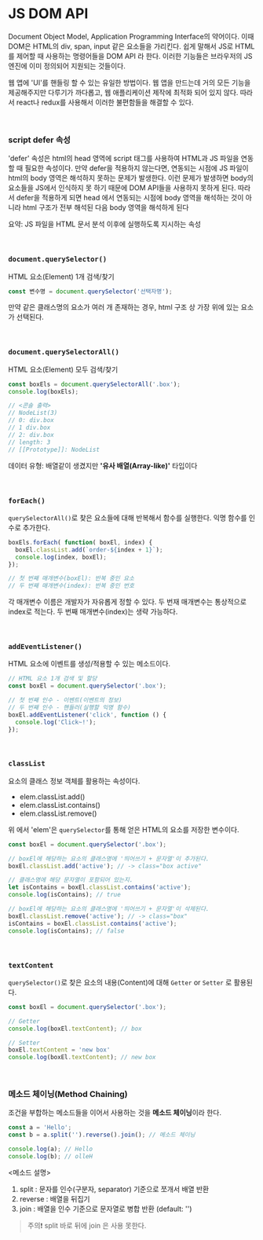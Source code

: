 # JS DOM API

Document Object Model, Application Programming Interface의 약어이다. 이때 DOM은 HTML의 div, span, input 같은 요소들을 가리킨다. 쉽게 말해서 JS로 HTML를 제어할 때 사용하는 명령어들을 DOM API 라 한다. 이러한 기능들은 브라우저의 JS 엔진에 이미 정의되어 지원되는 것들이다.

웹 앱에 'UI'를 핸들링 할 수 있는 유일한 방법이다. 웹 앱을 만드는데 거의 모든 기능을 제공해주지만 다루기가 까다롭고, 웹 애플리케이션 제작에 최적화 되어 있지 않다. 따라서 react나 redux를 사용해서 이러한 불편함들을 해결할 수 있다.

<br>

### script defer 속성

'defer' 속성은 html의 head 영역에 script 태그를 사용하여 HTML과 JS 파일을 연동할 때 필요한 속성이다. 만약 defer을 적용하지 않는다면, 연동되는 시점에 JS 파일이 html의 body 영역은 해석하지 못하는 문제가 발생한다. 이런 문제가 발생하면 body의 요소들을 JS에서 인식하지 못 하기 때문에 DOM API들을 사용하지 못하게 된다. 따라서 defer을 적용하게 되면 head 에서 연동되는 시점에 body 영역을 해석하는 것이 아니라 html 구조가 전부 해석된 다음 body 영역을 해석하게 된다

요약: JS 파일을 HTML 문서 분석 이후에 실행하도록 지시하는 속성

<br>

### `document.querySelector()`

HTML 요소(Element) 1개 검색/찾기

```javascript
const 변수명 = document.querySelector('선택자명');
```

만약 같은 클래스명의 요소가 여러 개 존재하는 경우, html 구조 상 가장 위에 있는 요소가 선택된다.

<br>

### `document.querySelectorAll()`

HTML 요소(Element) 모두 검색/찾기

```javascript
const boxEls = document.querySelectorAll('.box');
console.log(boxEls);

// <콘솔 출력>
// NodeList(3)
// 0: div.box
// 1 div.box
// 2: div.box
// length: 3
// [[Prototype]]: NodeList
```

데이터 유형: 배열같이 생겼지만 **'유사 배열(Array-like)'** 타입이다

<br>

### `forEach()`

`querySelectorAll()`로 찾은 요소들에 대해 반복해서 함수를 실행한다. 익명 함수를 인수로 추가한다.

```javascript
boxEls.forEach( function( boxEl, index) {
  boxEl.classList.add(`order-${index + 1}`);
  console.log(index, boxEl);
});

// 첫 번째 매개변수(boxEl): 반복 중인 요소
// 두 번째 매개변수(index): 반복 중인 번호
```

각 매개변수 이름은 개발자가 자유롭게 정할 수 있다. 두 번재 매개변수는 통상적으로 index로 적는다. 두 번째 매개변수(index)는 생략 가능하다.

<br>

### `addEventListener()`

HTML 요소에 이벤트를 생성/적용할 수 있는 메소드이다.


```javascript
// HTML 요소 1개 검색 및 할당
const boxEl = document.querySelector('.box');

// 첫 번째 인수 - 이벤트(이벤트의 정보)
// 두 번째 인수 - 핸들러(실행할 익명 함수)
boxEl.addEventListener('click', function () {
  console.log('Click~!');
});
```

<br>

### `classList`

요소의 클래스 정보 객체를 활용하는 속성이다.

- elem.classList.add()
- elem.classList.contains()
- elem.classList.remove()

위 에서 'elem'은 `querySelector`를 통해 얻은 HTML의 요소를 저장한 변수이다.

```javascript
const boxEl = document.querySelector('.box');

// boxEl에 해당하는 요소의 클래스명에 '띄어쓰기 + 문자열'이 추가된다.
boxEl.classList.add('active'); // -> class="box active"

// 클래스명에 해당 문자열이 포함되어 있는지.
let isContains = boxEl.classList.contains('active');
console.log(isContains); // true

// boxEl에 해당하는 요소의 클래스명에 '띄어쓰기 + 문자열'이 삭제된다. 
boxEl.classList.remove('active'); // -> class="box"
isContains = boxEl.classList.contains('active');
console.log(isContains); // false
```

<br>

### `textContent`

`querySelector()`로 찾은 요소의 내용(Content)에 대해 `Getter` or `Setter` 로 활용된다.

```javascript
const boxEl = document.querySelector('.box');

// Getter
console.log(boxEl.textContent); // box

// Setter
boxEl.textContent = 'new box'
console.log(boxEl.textContent); // new box
```

<br>

### 메소드 체이닝(Method Chaining)

조건을 부합하는 메소드들을 이어서 사용하는 것을 **메소드 체이닝**이라 한다.

```Javascript
const a = 'Hello';
const b = a.split('').reverse().join(); // 메소드 체이닝

console.log(a); // Hello
console.log(b); // olleH
```

<메소드 설명>
1. split : 문자를 인수(구분자, separator) 기준으로 쪼개서 배열 반환
2. reverse : 배열을 뒤집기
3. join : 배열을 인수 기준으로 문자열로 병합 반환 (default: '')

> 주의❗️ split 바로 뒤에 join 은 사용 못한다.